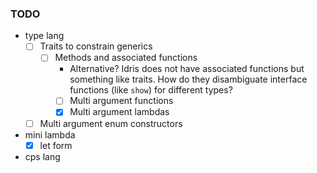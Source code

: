 
### TODO
- type lang
  - [ ] Traits to constrain generics 
    - [ ] Methods and associated functions
      - Alternative? Idris does not have associated functions but something like traits. 
        How do they disambiguate interface functions (like `show`) for different types? 
      - [ ] Multi argument functions
      - [x] Multi argument lambdas
  - [ ] Multi argument enum constructors
- mini lambda
  - [x] let form 
- cps lang
